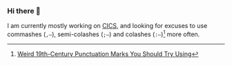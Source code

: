 ### Hi there 👋

I am currently mostly working on [CICS](https://en.wikipedia.org/wiki/CICS), and looking for excuses to use commashes (`,—`), semi-colashes (`;—`) and colashes (`:—`)[^1] more often.

[^1]: [Weird 19th-Century Punctuation Marks You Should Try Using](https://clivethompson.medium.com/weird-19th-century-punctuation-marks-you-should-try-using-49d2e2516e5e)

<!--
**jt-nti/jt-nti** is a ✨ _special_ ✨ repository because its `README.md` (this file) appears on your GitHub profile.

Here are some ideas to get you started:

- 🔭 I’m currently working on ...
- 🌱 I’m currently learning ...
- 👯 I’m looking to collaborate on ...
- 🤔 I’m looking for help with ...
- 💬 Ask me about ...
- 📫 How to reach me: ...
- 😄 Pronouns: ...
- ⚡ Fun fact: ...
-->
